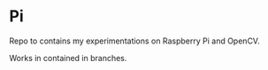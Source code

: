 # Pi
Repo to contains my experimentations on Raspberry Pi and OpenCV.

Works in contained in branches.
